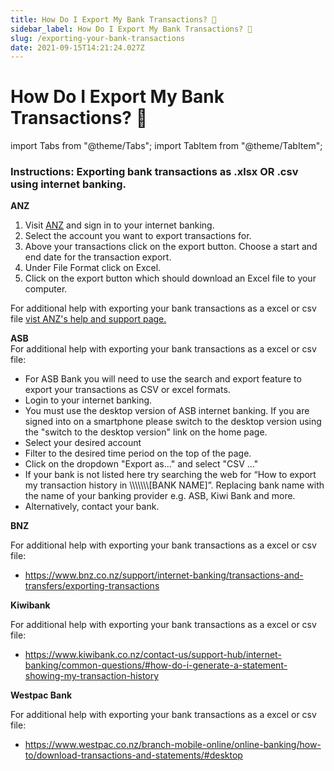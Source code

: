 ```yaml
---
title: How Do I Export My Bank Transactions? 📁
sidebar_label: How Do I Export My Bank Transactions? 📁
slug: /exporting-your-bank-transactions
date: 2021-09-15T14:21:24.027Z
---
```


# How Do I Export My Bank Transactions? 📁

import Tabs from "@theme/Tabs";
import TabItem from "@theme/TabItem";

### Instructions: Exporting bank transactions as .xlsx OR .csv using internet banking.

<Tabs>
  <TabItem value="anz" label="ANZ" default>
    <strong>ANZ</strong> <br/>
    <ol>
      <li>Visit <a href="https://anz.co.nz">ANZ</a> and sign in to your internet banking.</li>
      <li>Select the account you want to export transactions for.</li>
      <li>Above your transactions click on the export button. Choose a start and end date for the transaction export. </li>
      <li>Under File Format click on Excel.</li>
      <li>Click on the export button which should download an Excel file to your computer.</li>
    </ol>
     <p>For additional help with exporting your bank transactions as a excel or csv file <a href="https://help.anz.co.nz/app/answers/detail/a_id/767/~/exporting-transaction-history">vist ANZ's help and support page.</a></p>
  
  </TabItem>
  <TabItem value="asb" label="ASB">
       <strong>ASB</strong> <br/>
       For additional help with exporting your bank transactions as a excel or csv file:
<ul>
<li>For ASB Bank you will need to use the search and export feature to export your transactions as CSV or excel formats. </li>
<li>Login to your internet banking.  </li>
<li>You must use the desktop version of ASB internet banking. If you are signed into on a smartphone please switch to the desktop version using the "switch to the desktop version" link on the home page.  </li>
<li>Select your desired account  </li>
<li>Filter to the desired time period on the top of the page.  </li>
<li>Click on the dropdown "Export as..." and select "CSV ..." </li>
<li>If your bank is not listed here try searching the web for “How to export my transaction history in \\\\\\\[BANK NAME]”. Replacing bank name with the name of your banking provider e.g. ASB, Kiwi Bank and more. </li>
<li>Alternatively, contact your bank. </li>
</ul>
  </TabItem>
<TabItem value="bnz" label="BNZ">
    <strong>BNZ</strong> <br/>
     <p>For additional help with exporting your bank transactions as a excel or csv file:</p>
         <ul>
        <li>
    <a href="https://www.bnz.co.nz/support/internet-banking/transactions-and-transfers/exporting-transactions">https://www.bnz.co.nz/support/internet-banking/transactions-and-transfers/exporting-transactions</a>
    </li>
    </ul>
  </TabItem>
  <TabItem value="kiwibank" label="Kiwibank">
        <strong>Kiwibank</strong> <br/>
     <p>For additional help with exporting your bank transactions as a excel or csv file:</p>
         <ul>
        <li>
        <a href="https://www.kiwibank.co.nz/contact-us/support-hub/internet-banking/common-questions/#how-do-i-generate-a-statement-showing-my-transaction-history">https://www.kiwibank.co.nz/contact-us/support-hub/internet-banking/common-questions/#how-do-i-generate-a-statement-showing-my-transaction-history</a> 
      </li>
      </ul>
    </TabItem>
<TabItem value="westpac" label="Westpac Bank">
   <strong>Westpac Bank</strong> <br/>
     <p>For additional help with exporting your bank transactions as a excel or csv file:</p>
         <ul>
        <li>
    <a href="https://www.westpac.co.nz/branch-mobile-online/online-banking/how-to/download-transactions-and-statements/#desktop">
  https://www.westpac.co.nz/branch-mobile-online/online-banking/how-to/download-transactions-and-statements/#desktop
    </a>
    </li>
    </ul>
  </TabItem>
  </Tabs>

<!--
### File formats that we use (.xls, .xlsx preferred) or .csv formats.

Please only export to one of the following formats:

1. .xls
2. .xlsx
3. .csv

If you need free software to work with these files then visit TODO.



### What if i'm using Apple Numbers?

If you are using Apple Numbers then you must either **export the spreadsheet as .xls OR .xlsx OR .csv file formats.**

* [Video Tutorial: Convert an Apple Numbers File to Microsoft Excel using Numbers on macOS](https://youtu.be/VXr6zBATvzE?t=10)

Alternatively you can convert a .numbers file to .xlsx using [icloud.com](https://icloud.com) online for free (you need to have an apple account).

* [Instructions: Convert a .numbers file to ".xlsx" using icloud.com](https://support.apple.com/en-us/HT205391#numbersforicloud) -->
